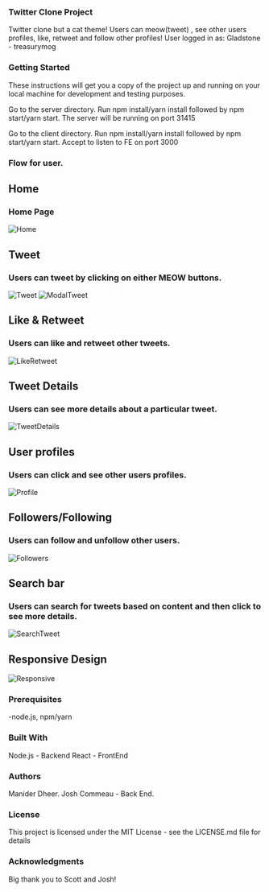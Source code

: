 
### Twitter Clone Project
Twitter clone but a cat theme! Users can meow(tweet) , see other users profiles, like, retweet and follow other profiles!
User logged in as: Gladstone - treasurymog
### Getting Started
These instructions will get you a copy of the project up and running on your local machine for development and testing purposes.

Go to the server directory. Run npm install/yarn install followed by npm start/yarn start. The server will be running on port 31415

Go to the client directory. Run npm install/yarn install followed by npm start/yarn start. Accept to listen to FE on port 3000

### Flow for user.

## Home
### Home Page
<img src="Screenshots/Home.png" alt="Home">

## Tweet
### Users can tweet by clicking on either MEOW buttons.
<img src="Screenshots/Tweet.png" alt="Tweet">
<img src="Screenshots/ModalTweet.png" alt="ModalTweet">

## Like & Retweet
### Users can like and retweet other tweets.
<img src="Screenshots/LikeRetweet.png" alt="LikeRetweet">

## Tweet Details
### Users can see more details about a particular tweet.
<img src="Screenshots/TweetDetails.png" alt="TweetDetails">

## User profiles
### Users can click and see other users profiles.
<img src="Screenshots/Profile.png" alt="Profile">

## Followers/Following
### Users can follow and unfollow other users.
<img src="Screenshots/Followers.png" alt="Followers">

## Search bar
### Users can search for tweets based on content and then click to see more details.
<img src="Screenshots/SearchTweet.png" alt="SearchTweet">

## Responsive Design
<img src="Screenshots/Responsive.png" alt="Responsive">


### Prerequisites
-node.js, npm/yarn

### Built With
Node.js - Backend
React - FrontEnd

### Authors
Manider Dheer.
Josh Commeau - Back End.

### License
This project is licensed under the MIT License - see the LICENSE.md file for details

### Acknowledgments
Big thank you to Scott and Josh!
